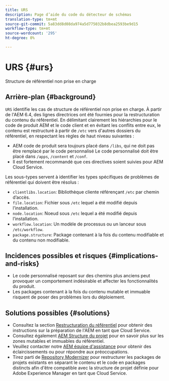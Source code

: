 ```yaml
---
title: URS
description: Page d’aide du code du détecteur de schémas
translation-type: tm+mt
source-git-commit: 5a83dd8d08da974a5d775032b8dbea2593be9d15
workflow-type: tm+mt
source-wordcount: '295'
ht-degree: 0%

---
```



# URS {#urs}

Structure de référentiel non prise en charge

## Arrière-plan {#background}

`URS` identifie les cas de structure de référentiel non prise en charge. À partir de l&#39;AEM 6.4, des lignes directrices ont été fournies pour la restructuration du contenu du référentiel. En délimitant clairement les hiérarchies pour le code de produit AEM et le code client et en évitant les conflits entre eux, le contenu est restructuré à partir de `/etc` vers d&#39;autres dossiers du référentiel, en respectant les règles de haut niveau suivantes :

* AEM code de produit sera toujours placé dans `/libs`, qui ne doit pas être remplacé par le code personnalisé Le code personnalisé doit être placé dans `/apps`, `/content` et `/conf`.
* Il est fortement recommandé que ces directives soient suivies pour AEM Cloud Service.

Les sous-types servent à identifier les types spécifiques de problèmes de référentiel qui doivent être résolus :
* `clientlibs.location`: Bibliothèque cliente référençant  `/etc` par chemin d’accès.
* `file.location`: Fichier sous  `/etc` lequel a été modifié depuis l’installation.
* `node.location`: Noeud sous  `/etc` lequel a été modifié depuis l’installation.
* `workflow.location`: Un modèle de processus ou un lanceur sous  `/etc/workflow`.
* `package.structure`: Package contenant à la fois du contenu modifiable et du contenu non modifiable.

## Incidences possibles et risques {#implications-and-risks}

* Le code personnalisé reposant sur des chemins plus anciens peut provoquer un comportement indésirable et affecter les fonctionnalités du produit.
* Les packages contenant à la fois du contenu mutable et immuable risquent de poser des problèmes lors du déploiement.

## Solutions possibles {#solutions}

* Consultez la section [Restructuration du référentiel](https://experienceleague.adobe.com/docs/experience-manager-65/deploying/restructuring/repository-restructuring.html) pour obtenir des instructions sur la préparation de l&#39;AEM en tant que Cloud Service.
* Consultez également [AEM Structure du projet](https://experienceleague.adobe.com/docs/experience-manager-cloud-service/implementing/developing/aem-project-content-package-structure.html) pour en savoir plus sur les zones mutables et immuables du référentiel.
* Veuillez contacter notre [AEM équipe d&#39;assistance](https://helpx.adobe.com/enterprise/using/support-for-experience-cloud.html) pour obtenir des éclaircissements ou pour répondre aux préoccupations.
* Tirez parti de [Repository Modernizer](https://experienceleague.adobe.com/docs/experience-manager-cloud-service/moving/refactoring-tools/repo-modernizer.html#refactoring-tools) pour restructurer les packages de projets existants en séparant le contenu et le code en packages distincts afin d&#39;être compatible avec la structure de projet définie pour Adobe Experience Manager en tant que Cloud Service.